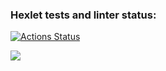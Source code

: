 ### Hexlet tests and linter status:
[![Actions Status](https://github.com/SergeyKapinus/python-project-lvl1/workflows/hexlet-check/badge.svg)](https://github.com/SergeyKapinus/python-project-lvl1/actions)

<a href="https://codeclimate.com/github/codeclimate/codeclimate/maintainability"><img src="https://api.codeclimate.com/v1/badges/a99a88d28ad37a79dbf6/maintainability" /></a>
